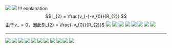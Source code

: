 ![](附件/Pasted%20image%2020251030171432.png)
![](附件/Pasted%20image%2020251030171453.png)
!!! explanation
    $$
    i_{2} = \frac{v_{-}-v_{0}}{R_{2}}
    $$
    由于$v_{-} = 0$，因此$i_{2} = \frac{-v_{0}}{R_{2}}$
![](附件/Pasted%20image%2020251030171516.png)
![](附件/Pasted%20image%2020251030171658.png)
![](附件/Pasted%20image%2020251030171716.png)
![](附件/Pasted%20image%2020251030171735.png)
![](附件/Pasted%20image%2020251030171800.png)
![](附件/Pasted%20image%2020251030171817.png)
![](附件/Pasted%20image%2020251030171926.png)
![](附件/Pasted%20image%2020251030172241.png)

---

![](附件/Pasted%20image%2020251030172303.png)
![](附件/Pasted%20image%2020251030172320.png)
![](附件/Pasted%20image%2020251030172340.png)
![](附件/Pasted%20image%2020251030172400.png)
![](附件/Pasted%20image%2020251030172423.png)
![](附件/Pasted%20image%2020251030172441.png)
![](附件/Pasted%20image%2020251030172457.png)
![](附件/Pasted%20image%2020251030172513.png)
![](附件/Pasted%20image%2020251030172531.png)
![](附件/Pasted%20image%2020251030172549.png)
![](附件/Pasted%20image%2020251030172608.png)
